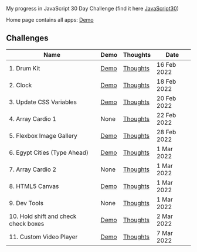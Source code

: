 My progress in JavaScript 30 Day Challenge (find it here [JavaScript30](https://javascript30.com))

Home page contains all apps: [Demo](https://mohmousad.github.io/JavaScript30/)

## Challenges

| Name                                 | Demo                                                                                            | Thoughts                                                                                                        | Date        |
| ------------------------------------ | ----------------------------------------------------------------------------------------------- | --------------------------------------------------------------------------------------------------------------- | ----------- |
| 1. Drum Kit                          | [Demo](https://mohmousad.github.io/JavaScript30/Challenges/1-Drum-Kit/)                         | [Thoughts](https://github.com/mohmousad/JavaScript30/tree/master/Challenges/1-Drum-Kit)                         | 16 Feb 2022 |
| 2. Clock                             | [Demo](https://mohmousad.github.io/JavaScript30/Challenges/2-Clock/)                            | [Thoughts](https://github.com/mohmousad/JavaScript30/tree/master/Challenges/2-Clock)                            | 18 Feb 2022 |
| 3. Update CSS Variables              | [Demo](https://mohmousad.github.io/JavaScript30/Challenges/3-Update-CSS-Variables/)             | [Thoughts](https://github.com/mohmousad/JavaScript30/tree/master/Challenges/3-Update-CSS-Variables/)            | 20 Feb 2022 |
| 4. Array Cardio 1                    | None                                                                                            | [Thoughts](https://github.com/mohmousad/JavaScript30/tree/master/Challenges/4-Array-Cardio-1)                   | 22 Feb 2022 |
| 5. Flexbox Image Gallery             | [Demo](https://mohmousad.github.io/JavaScript30/Challenges/5-Flexbox-Image-Gallery/)            | [Thoughts](https://github.com/mohmousad/JavaScript30/tree/master/Challenges/5-Flexbox-Image-Gallery/)           | 28 Feb 2022 |
| 6. Egypt Cities (Type Ahead)         | [Demo](https://mohmousad.github.io/JavaScript30/Challenges/6-Type-Ahead/)                       | [Thoughts](https://github.com/mohmousad/JavaScript30/tree/master/Challenges/6-Type-Ahead/)                      | 1 Mar 2022  |
| 7. Array Cardio 2                    | None                                                                                            | [Thoughts](https://github.com/mohmousad/JavaScript30/tree/master/Challenges/7-Array-Cardio-2)                   | 1 Mar 2022  |
| 8. HTML5 Canvas                      | [Demo](https://mohmousad.github.io/JavaScript30/Challenges/8-HTML5-Canvas/)                     | [Thoughts](https://github.com/mohmousad/JavaScript30/tree/master/Challenges/8-HTML5-Canvas)                     | 1 Mar 2022  |
| 9. Dev Tools                         | None                                                                                            | [Thoughts](https://github.com/mohmousad/JavaScript30/tree/master/Challenges/9-Dev-Tools)                        | 1 Mar 2022  |
| 10. Hold shift and check check boxes | [Demo](https://mohmousad.github.io/JavaScript30/Challenges/10-Hold-Shift-and-Check-Checkboxes/) | [Thoughts](https://github.com/mohmousad/JavaScript30/tree/master/Challenges/10-Hold-Shift-and-Check-Checkboxes) | 2 Mar 2022  |
| 11. Custom Video Player              | [Demo](https://mohmousad.github.io/JavaScript30/Challenges/11-Custom-Video-Player/)             | [Thoughts](https://github.com/mohmousad/JavaScript30/tree/master/Challenges/11-Custom-Video-Player)             | 7 Mar 2022  |
